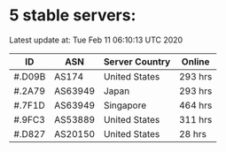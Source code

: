 # 5 stable servers:

Latest update at: Tue Feb 11 06:10:13 UTC 2020

| ID | ASN | Server Country | Online |
| -- | --- | -------------- | ------ |
| #.D09B | AS174 | United States | 293 hrs |
| #.2A79 | AS63949 | Japan | 293 hrs |
| #.7F1D | AS63949 | Singapore | 464 hrs |
| #.9FC3 | AS53889 | United States | 311 hrs |
| #.D827 | AS20150 | United States | 28 hrs |

